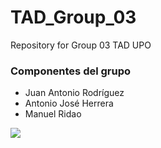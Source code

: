 # TAD_Group_03

Repository for Group 03 TAD UPO

### Componentes del grupo
* Juan Antonio Rodríguez
* Antonio José Herrera
* Manuel Ridao

![](https://imgs.xkcd.com/comics/git.png)
